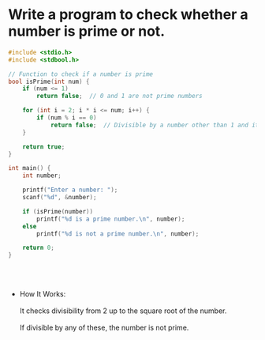 # Write a program to check whether a number is prime or not.

```c
#include <stdio.h>
#include <stdbool.h>

// Function to check if a number is prime
bool isPrime(int num) {
    if (num <= 1)
        return false;  // 0 and 1 are not prime numbers

    for (int i = 2; i * i <= num; i++) {
        if (num % i == 0)
            return false;  // Divisible by a number other than 1 and itself
    }

    return true;
}

int main() {
    int number;

    printf("Enter a number: ");
    scanf("%d", &number);

    if (isPrime(number))
        printf("%d is a prime number.\n", number);
    else
        printf("%d is not a prime number.\n", number);

    return 0;
}
```
<br><br>

* How It Works:
<br><br>
It checks divisibility from 2 up to the square root of the number.
<br><br>
If divisible by any of these, the number is not prime.
